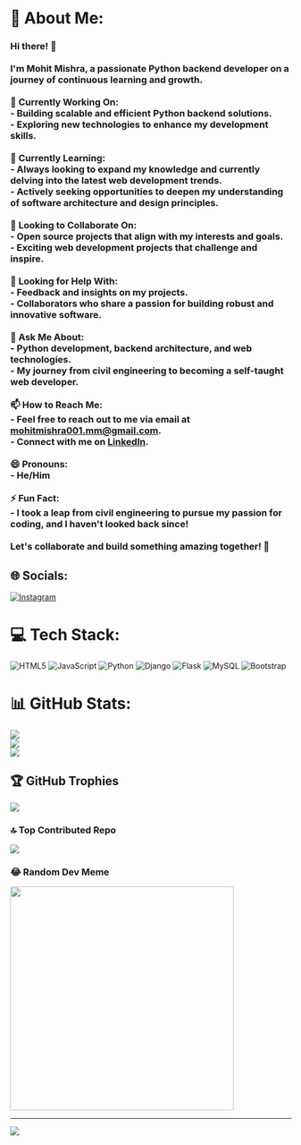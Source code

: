 # 💫 About Me:
### Hi there! 👋<br><br>I'm Mohit Mishra, a passionate Python backend developer on a journey of continuous learning and growth.<br><br>🔭 **Currently Working On:**<br>- Building scalable and efficient Python backend solutions.<br>- Exploring new technologies to enhance my development skills.<br><br>🌱 **Currently Learning:**<br>- Always looking to expand my knowledge and currently delving into the latest web development trends.<br>- Actively seeking opportunities to deepen my understanding of software architecture and design principles.<br><br>👯 **Looking to Collaborate On:**<br>- Open source projects that align with my interests and goals.<br>- Exciting web development projects that challenge and inspire.<br><br>🤔 **Looking for Help With:**<br>- Feedback and insights on my projects.<br>- Collaborators who share a passion for building robust and innovative software.<br><br>💬 **Ask Me About:**<br>- Python development, backend architecture, and web technologies.<br>- My journey from civil engineering to becoming a self-taught web developer.<br><br>📫 **How to Reach Me:**<br>- Feel free to reach out to me via email at mohitmishra001.mm@gmail.com.<br>- Connect with me on [LinkedIn](https://www.linkedin.com/in/yourlinkedinprofile).<br><br>😄 **Pronouns:**<br>- He/Him<br><br>⚡ **Fun Fact:**<br>- I took a leap from civil engineering to pursue my passion for coding, and I haven't looked back since!<br><br>Let's collaborate and build something amazing together! 🚀<br>


## 🌐 Socials:
[![Instagram](https://img.shields.io/badge/Instagram-%23E4405F.svg?logo=Instagram&logoColor=white)](https://instagram.com/mohit_.mishra) 

# 💻 Tech Stack:
![HTML5](https://img.shields.io/badge/html5-%23E34F26.svg?style=for-the-badge&logo=html5&logoColor=white) ![JavaScript](https://img.shields.io/badge/javascript-%23323330.svg?style=for-the-badge&logo=javascript&logoColor=%23F7DF1E) ![Python](https://img.shields.io/badge/python-3670A0?style=for-the-badge&logo=python&logoColor=ffdd54) ![Django](https://img.shields.io/badge/django-%23092E20.svg?style=for-the-badge&logo=django&logoColor=white) ![Flask](https://img.shields.io/badge/flask-%23000.svg?style=for-the-badge&logo=flask&logoColor=white) ![MySQL](https://img.shields.io/badge/mysql-%2300000f.svg?style=for-the-badge&logo=mysql&logoColor=white) ![Bootstrap](https://img.shields.io/badge/bootstrap-%238511FA.svg?style=for-the-badge&logo=bootstrap&logoColor=white)
# 📊 GitHub Stats:
![](https://github-readme-stats.vercel.app/api?username=MOHITMISHRA1997&theme=dark&hide_border=false&include_all_commits=true&count_private=false)<br/>
![](https://github-readme-streak-stats.herokuapp.com/?user=MOHITMISHRA1997&theme=dark&hide_border=false)<br/>
![](https://github-readme-stats.vercel.app/api/top-langs/?username=MOHITMISHRA1997&theme=dark&hide_border=false&include_all_commits=true&count_private=false&layout=compact)

## 🏆 GitHub Trophies
![](https://github-profile-trophy.vercel.app/?username=MOHITMISHRA1997&theme=radical&no-frame=false&no-bg=false&margin-w=4)

### 🔝 Top Contributed Repo
![](https://github-contributor-stats.vercel.app/api?username=MOHITMISHRA1997&limit=5&theme=dark&combine_all_yearly_contributions=true)

### 😂 Random Dev Meme
<img src='https://randommeme-five.vercel.app/' style="height: 400px;"/>

---
[![](https://visitcount.itsvg.in/api?id=MOHITMISHRA1997&icon=0&color=0)](https://visitcount.itsvg.in)

<!-- Proudly created with GPRM ( https://gprm.itsvg.in ) -->
